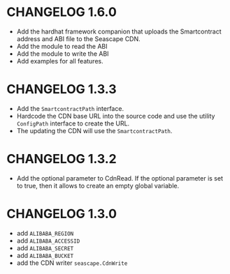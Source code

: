 # CHANGELOG 1.6.0
* Add the hardhat framework companion that uploads the Smartcontract address and ABI file to the Seascape CDN.
* Add the module to read the ABI
* Add the module to write the ABI
* Add examples for all features.

# CHANGELOG 1.3.3
* Add the `SmartcontractPath` interface.
* Hardcode the CDN base URL into the source code and use the utility `ConfigPath` interface to create the URL.
* The updating the CDN will use the `SmartcontractPath`.

# CHANGELOG 1.3.2
* Add the optional parameter to CdnRead. If the optional parameter is set to true, then it allows to create an empty global variable.

# CHANGELOG 1.3.0
* add `ALIBABA_REGION`
* add `ALIBABA_ACCESSID`
* add `ALIBABA_SECRET`
* add `ALIBABA_BUCKET`
* add the CDN writer `seascape.CdnWrite`